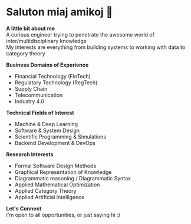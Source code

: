 # Saluton miaj amikoj 👋

**A little bit about me** <br/>
A curious engineer trying to penetrate the awesome world of inter/multidisciplinary knowledge <br/>
My interests are everything from building systems to working with data to category theory 

**Business Domains of Experience** <br/>
- Financial Technology (FinTech)
- Regulatory Technology (RegTech)
- Supply Chain 
- Telecommunication 
- Industry 4.0

**Technical Fields of Interest** <br/>
- Machine & Deep Learning
- Software & System Design
- Scientific Programming & Simulations
- Backend Development & DevOps
 
**Research Interests** <br/>
- Formal Software Design Methods
- Graphical Representation of Knowledge
- Diagrammatic reasoning / Diagrammatic Syntax
- Applied Mathematical Optimization
- Applied Category Theory
- Applied Artificial Intelligence  

**Let's Connect** <br/>
I'm open to all opportunities, or just saying hi :)
